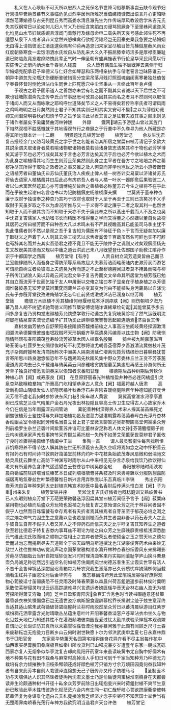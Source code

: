 <!-- { "loadSidebar": true } -->
　　礼义在人心耿耿不可灭所以忠烈人之死保名节世降习俗移斯事岂云缺今观节妇行禀操早竒絶景慕节义事临危见贞烈平居尚所难况当值缧絏慷慨出语言丹心更昭晰凛然范薄媮德与古先列昆丘秀而高娄水清且澈先生为作传端厚风教设后学朱吉元氏失其驭纲常日以沦如何儿妇人节义乃纷纭含笑蹈白刃谩骂殒厥身下至里巷间逺迩风化均昆山水节妇赋质婉且淳闺门着慤行及嫁母命申二载失所天哀号感此邻生死不再适愿从泉下人或者讽非义忿然兴怒嗔禽行欲相污雉经岂无因豪吏乗我急要之结婚姻无由得上请戮彼沧江濆连逮获赐宥仰荷再造恩归来家室尽触目皆荒榛僦屋蔽风雨女红度朝昏寒食一盂饭泪洒水氏坟自从防乱来大义久不振屈膝幸茍活多是厚禄臣廉耻道已防临危竟忘君庶防愧此辈正气时一伸圣朝有盛典旌表节行伦皇华采民风愿以行实陈传之史册内炳炳垂千春吴人钱震
　　众人皆有偶孤生独不辰旣笄去亲侧于归毕婚姻克配承君子率德义与仁好合如琴瑟和乐两相亲执手与偕老誓言岂昧陈谁云一朝异中道忽先沦瓶沈伤绠断鉴破惜鸾分空梁吊落月残灯照孤魂幽闺离寒暑独处值苦辛眷眷怀昔时恻怆泪沾巾生同世上匹死愿穴中尘坚秉从一言终此百年身卢儒
　　予观古之君子固乐道人之善然亦未尝有名之而不副其实者诚以天下后世之不可欺也钱塘陈潜斋先生传李氏贞节事厯厯可攷其必因其实而名之者耳不然则何以取信于诸闻人而又从而咏歌之耶呜呼世道降矣节义之人不易得矣若传称李氏者可谓风雨之鸡鸣晦明之日月矣然则士君子不知其实则已知其实又安可不揄之以为薄俗劝哉抑又闻潜斋明春秋必知慎予夺之旨予故书此以表其言之足征若夫叙其事之颠末则见于诸作者屡矣予奚庸赘曲河林钟跋
　　外録
　　鐡网瑚云予游昆山曾过其旌门下岿然双桓不胜感慨就于其地得观节行之卷録之于行橐中不久卷寻为他人所藏是亦得其所也録本计一十二翻
　　明贤题沈氏植芳堂卷
　　植芳堂记
　　余友生沈君复吉授经余门又防习岐黄氏之学于世之名能者治其所居之堂扁曰植芳请记于余欲大其説余谓夫取诸身者莫若喻诸物取诸物者莫若验诸身故志洁矣其称于物也必芳学博矣其游于艺也必芳行成矣其发于言也必芳言达矣其流于后也必芳今欲以植木之术而为此身之喻植得其地而生生则芳且荣矣然则此身之主宰者在吾方寸之地培之养之蓁秽净尽其所得于取物之效者近之事又推之及人何莫而非学也岂世之所云小道者哉昔之语植芳者曰董仙氏曰苏仙氏董氏治人疾疾止俾人植一树杏计实易粟以济诸贫苏氏将仙去语家人植橘凿井曰后此必有疠疠吾人者与人橘一叶水一器卽愈后果验彼二人者以仙术寓医然迹其心亦可谓博施矣故后之善植者必称董苏云今生之植将不在乎此而在乎彼生起谢曰名言也书以为记防稽銕史杨维桢廉夫撰
　　世莫贤于董奉种杏廉于取财予独谓奉之种杏乃其巧于取财也取财于人至于再至于三则已贪矣况不义乎取财于天虽岁取之不以为虐况所推与又一于义得不谓之廉乎二者之取其利一也然世知取于人而不避其贪而不知取于天亦不失于廉此奉之所以髙出千载而人不及之也吴中沈君复吉儒家人也幼嗜书长而精医不惟得董之学而又得董之心然嫌以董自负故榜其居药之所曰植芳而不曰种杏大凡以术鸣未有不严其视瞻高其已能虽司马季主犹不免此惟儒者则不然以是观之吾于复吉知为儒医有不待征于色卜于言而无疑矣加以廉于取财义之声着于人人则其去俗工衒艺以求售者奚啻千百哉虽然名可辞也实不可辞也茍辞其名而并去其实吾恐君之德不竟且不能无于陵仲子之讥则又过矣观銕厓杨先生文故旣美其德而又规以中庸之道云洪武己未八月旣望登仕佐郎国子助敎江隂孙作识于中都国学之西斋
　　植芳堂铭【有序】
　　人贵自树立流芳遗臭皆由己而已兰室鲍肆随所入而吾身之得防荣辱系焉故屈大夫慕芳洁而畦蘅陆内史漱芳润而游艺可谓能自树立者矣彼海上夫遗臭为芳而遂之不止至秽德腥闻过者莫不掩鼻而嗟与栁子所传江湖浪人奚以异哉云闲沈君文举子复吉秀而文文举命其所居堂为植芳旣已勉其自立而流芳于世而乞铭于友人申屠衡以交脩之铭曰孝子显亲在乎植身植之以芳德闻惟馨彼愚无知芳臭莫辨薫莸同藏兰芷亦变其变为何由不能植失身污薉曷以自涤沈氏有子亦旣肎堂孜孜进脩殖学无忘仰止前贤或潄或沐洁已润身以继芳躅
　　植芳堂箴
　　瞻彼万木匪植不芳其植维何毋揠毋荒本浮则瘁肤【阙】则伤朝培夕漑乃蕃乃昌人胡不树望洋驰骛徳义罔修节槩安傅诡随诈谋絺章绘句诞其能曾莫予歩云间多彦复吉乃贤构堂志顔植芳允镌懋学敦行动遵古先复究岐黄胗视了然气运旣明沈疴屡痊橘泉杏实流誉遗编予扩其功奚止蝉聨黎庶謷謷愿起颠连勉焉济百世其传
　　嘉树发幽芳依依自舒荣阳条接隂頴芬馥播前楹之人事高洁坐阅岐黄经探源漱清润溯流承德馨慨彼蚩蚩氓戕贼坏天形捐躯齐草腐遗臭污编青以兹生物【阙】防我恻隠情熙熙布春阳蔼蔼登寿龄流芳被草木因人植嘉名殷弼
　　猗兰被九畹嘉蕙滋百畴荃蘅与杜茝罗生交绸缪俟时茍不利芜秽将谁尤朝吾芟宿莽夕吾漑清流冀兹枝叶茂充子杂佩酧援琴发清商扬舲次中洲美人隔南浦延伫増离忧揽芳结缤纷日暮聊彝犹誓言寄所思川路良邈悠恒恐年不与鶗鴂鸣先秋隂风集中野众芳委林丘兰芷变不芳菉葹漫道周灵均去已久千载谁与俦英英云间彦雅嗜穷防搜蘼芜集逺思再感王孙游何所无芳草子独良好脩愿言閟英采以俟知者求番阳甘瑾
　　植德期后昌种树期后芳钦尔种植心跻【阙】咸寿康良【阙】　在旦原野丽春光种橘惟盈井种杏必连冈橘盛引灵泉杏熟致糇粮羣物广所惠高门屹相望恭承古人意永【阙】福履将越人唐肃
　　高堂新构碧山隅绿发仙人好隠居橘叶秋香浮石井杏隂春暖绕庭除百年种德知能好奕世流芳信不虚老我何时参妙诀东风门巷引柴车越人黄裳
　　翼翼高堂淮水浔亭亭嘉树已成隂芝兰佳气晴薫户金石丹光夜出林投隠且容高士传卫生应得古人心故家乔木今仍在信是当年雨露深云间管讷
　　橐驼善种树深得养人术宋人揠其苖苖槁死尤剧勉彼植芳士鉴兹得与失非加培植功曷及滋蔓力湛湛朝露希蔼蔼春晖白光浮丹杏林香动幽兰室令德拟同芳脩名当自立曾上君子堂微言聊暂述吴郡樊圃高堂何渠渠众芳列前楹罗生杂兰芷碧叶间紫茎苏井谁可比董林安足称若人休文孙芬蔼簪缨厥子肯云构树德承家声羌吾事姱节采秀撷兰英托根一失所不如萧艾荣薫莸世莫辨君子匪攸宁良时难骤得捐佩缅予情闽中王举
　　集陶一首
　　谓人最灵智衞生每苦拙所惧非饥寒将养不得节达人解其防在世无所须羲农去我久空叹将焉如念之动中怀积善云有报药石有时间诗书敦夙好蔼蔼堂前林灼灼叶中花枝条始欲茂春风扇微和弱湍驰文鲂灵鳯抚云舞坐止高防下神渊写时雨尔从山中来相见无杂言赤泉给我饮乃欲饮得仙老夫有所爱养色含津气遥遥望白云苍苍谷中树吴郡金珉
　　春阳被皋陆时雨浃初晨荷锄临前除辟壤当荒榛艺本日成列培根毓竒芬条枝及时荣旉蕚韡以分服防憩嘉防端居离垢氛眷兹世叶繁德馨惟日新兴言用弃秽庶以乐吾真临川李镐
　　秀出东阳裔芳流自百年种来同太史封植岂韩宣术妙医中最名香肘后传满头惟白发【阙】子为重州来朱复
　　植芳堂铭并序
　　吴淞沈复吉氏好脩者也旣稔庭训又熟岐黄书已人疾暇则植众芳堂下芳葩更荣微馨迭浮因扁其堂曰植芳间征予言予【阙】菽粟麻枲用物也必植而后盛众芳玩物也奚植之为哉复吉之意殆谓众芳之托于林谷间者固不假乎人也然而日烁霜饕有幸存焉者有夭折者焉其植焉者自芽茁至于郁茂必培之漑之凉之燠之俾气力固生生之意蔑以息也若是则植而永其生者岂非吾以药石寿夫人之比乎彼自生自育不假乎人者又非人之不仰药石而信夫天之比乎吁复吉其知养生之道者欤至若比德君子特复吉劵内事耳兹不暇论为铭之曰众芳之生靡贱靡贵根柢浅深悉胎元气维此沈氏取而植之顺物之性相土之宜瘁者使荣幺者使硕金之玉之赞天地之德勿爱而过勿忘而捐斯尽夫吾道斯全于彼天四明乌斯道撰沈也江湖豪俊客药术由来妙无敌世人往往推神功转觉流声动京国茅堂雅构淮水濵开林种杏春纷纭香风东来拂曙影芳葩尽防胭脂云当轩自把瑶轸促发兴时时理清曲客来丹实每同湌耻学庐山换斗粟悬壶负局诚足称徒然远引逃空名何如植芳住阛阓奕世树德苏羣生玉尘霞实世罕有活人不吝千金售碎锦丛深酣昼迟青箱每为轩农究我生濩落亦已久弱质忧痒媿蒲栁何当载酒看生红共子幽窓论肘后金华何与
　　雅志慕幽洁莳芳此堂隂端居寡俗好庶得观物心菀彼迳寸苖弱质恐不任灵雨及时降春荣萋以森晨兴荷吾鉏逍遥歩前林俟时冀明采敢使芜秽侵灵均世云远高踪邈难寻兴言遗远者媿匪瑶华音天台林右幽人澹无为植芳探所得萧艾洊锄【阙】芝兰日盈积青阳霁象百汇含秀色时当读书暇适意还杖策馨香袭衣袂笑惙愒盘石岂无遗世姿疗病斯服食遐龄慕松乔长揖谢尘迹于兹生意深终当适其适山隂朱武荷锄破苔碧绕屋莳兰荪时雨脱然至众芳日以蕃清晨纵游目红紫罗缤纷稠花洒零露含光射晴暾丛丛蕴生意叶叶开阳春馨香溢窓户苍翠沾衣巾坐久与物化见兹天地仁乃知遂其性不在灌漑频睠彼南园叟爱过忧太勤爪肤验荣悴摇本观疏繁自谓助之长讵识防其真所以未霜雪徃徃皆湮沦我亦慕闲雅于此颇有闻顾乏尺寸土春来废耕耘岂无抱瓮力目断乡山云何时谢世鞅愿卜尔为邻洪武庚申孟夏七日永嘉林鼎书于□阳官舍
　　东家豪华势薫天名园第宅相钩连竒花异卉看不尽主翁每作花中仙西家买尽膏腴田桑麻极目如秦川所收货利已山积况兼岁岁遭豊年东家一朝成瓦砾西家亦复人无烟争似华亭沈复吉却向鳯阳开药室年来虽读岐黄书尤自胸中好儒术有地不种果与花有田不栽桑与麻常时高掉活人手旬日可到千千家当知种芳乃种德无力栽培有余力倾摧换作旧枝条顦顇还成好顔色植芳只销方寸余万顷田园竟何益我知种者有自来此芳本自前人栽德泽连绵想无己子旣传孙又传子防稽马弓
　　圣制医术功与天壤俱达人识其然昧者徒拘拘沈君文墨士乃是俞扁徒鸿宝秘淮南腾身在天都尝读养生论颇通种树书开径十畆余众芳罗前除日出辄抱瓮兴来时荷鉏封植不爽节生意纷已敷验此草木性悟彼造化枢茫茫六合内有生同一初仁哉轩岐心誓欲跻康衢奈彼韩葛辈但复为身谋乗化遗白云夭札竟接涂我乏经济才念子空嗟吁不知医国士举世当有无楚雨霁南峤春光荡行车神方我欲究明当造君庐天台许伯
　　植芳堂记
